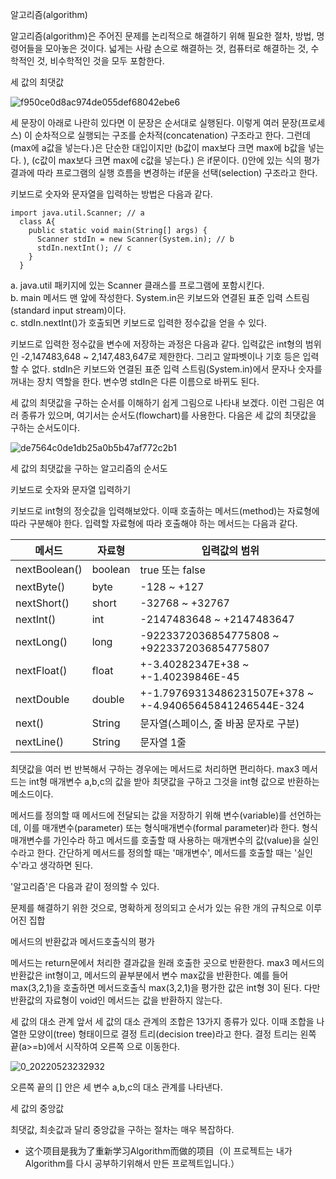 알고리즘(algorithm) 

알고리즘(algorithm)은 주어진 문제를 논리적으로 해결하기 위해 필요한 절차, 방법, 명령어들을 모아놓은 것이다. 넓게는 사람 손으로 해결하는 것, 컴퓨터로 해결하는 것, 수학적인 것, 비수학적인 것을 모두 포함한다.


세 값의 최댓값

![f950ce0d8ac974de055def68042ebe6](https://user-images.githubusercontent.com/60682087/169775320-bd9f1668-b752-4132-bfc3-c64267019344.png)

세 문장이 아래로 나란히 있다면 이 문장은 순서대로 실행된다. 이렇게 여러 문장(프로세스) 이 순차적으로 실행되는 구조를 순차적(concatenation) 구조라고 한다. 그런데 (max에 a값을 넣는다.)은 단순한 대입이지만 (b값이 max보다 크면 max에 b값을 넣는다. ), (c값이 max보다 크면 max에 c값을 넣는다.) 은 if문이다. ()안에 있는 식의 평가 결과에 따라 프로그램의 실행 흐름을 변경하는 if문을 선택(selection) 구조라고 한다. 

키보드로 숫자와 문자열을 입력하는 방법은 다음과 같다. 

```
import java.util.Scanner; // a
  class A{
    public static void main(String[] args) {
      Scanner stdIn = new Scanner(System.in); // b
      stdIn.nextInt(); // c
    }
  }
```

a. java.util 패키지에 있는 Scanner 클래스를 프로그램에 포함시킨다. <br>
b. main 메서드 맨 앞에 작성한다. System.in은 키보드와 연결된 표준 입력 스트림(standard input stream)이다. <br>
c. stdIn.nextInt()가 호출되면 키보드로 입력한 정수값을 얻을 수 있다. <br>

키보드로 입력한 정수값을 변수에 저장하는 과정은 다음과 같다. 입력값은 int형의 범위인 -2,147483,648 ~ 2,147,483,647로 제한한다. 그리고 알파벳이나 기호 등은 입력할 수 없다. stdIn은 키보드와 연결된 표준 입력 스트림(System.in)에서 문자나 숫자를 꺼내는 장치 역할을 한다. 변수명 stdIn은 다른 이름으로 바뀌도 된다. 

세 값의 최댓값을 구하는 순서를 이해하기 쉽게 그림으로 나타내 보겠다. 이런 그림은 여러 종류가 있으며, 여기서는 순서도(flowchart)를 사용한다. 다음은 세 값의 최댓값을 구하는 순서도이다. <br>

![de7564c0de1db25a0b5b47af772c2b1](https://user-images.githubusercontent.com/60682087/169782565-cd3a710d-484f-4b12-8fce-9197657ac0da.png)

세 값의 최댓값을 구하는 알고리즘의 순서도 

키보드로 숫자와 문자열 입력하기 

키보드로 int형의 정숫값을 입력해보았다. 이때 호출하는 메서드(method)는 자료형에 따라 구분해야 한다. 입력할 자료형에 따라 호출해야 하는 메서드는 다음과 같다. 


|메서드|자료형|입력값의 범위|
|------|---|---|
|nextBoolean()|boolean|true 또는 false|
|nextByte()|byte|-128 ~ +127|
|nextShort()|short|-32768 ~ +32767|
|nextInt()|int|-2147483648 ~ +2147483647|
|nextLong()|long|-9223372036854775808 ~ +9223372036854775807|
|nextFloat()|float|+-3.40282347E+38 ~ +-1.40239846E-45|
|nextDouble|double|+-1.79769313486231507E+378 ~ +-4.94065645841246544E-324|
|next()|String|문자열(스페이스, 줄 바꿈 문자로 구분)|
|nextLine()|String|문자열 1줄|

최댓값을 여러 번 반복해서 구하는 경우에는 메서드로 처리하면 편리하다. max3 메서드는 int형 매개변수 a,b,c의 값을 받아 최댓값을 구하고 그것을 int형 값으로 반환하는 메소드이다. 

메서드를 정의할 때 메서드에 전달되는 값을 저장하기 위해 변수(variable)를 선언하는데, 이를 매개변수(parameter) 또는 형식매개변수(formal parameter)라 한다. 형식매개변수를 가인수라 하고 메서드를 호출할 때 사용하는 매개변수의 값(value)을 실인수라고 한다. 간단하게 메서드를 정의할 때는 '매개변수', 메서드를 호출할 때는 '실인수'라고 생각하면 된다.

'알고리즘'은 다음과 같이 정의할 수 있다.

문제를 해결하기 위한 것으로, 명확하게 정의되고 순서가 있는 유한 개의 규칙으로 이루어진 집합 

메서드의 반환값과 메서드호출식의 평가

메서드는 return문에서 처리한 결과값을 원래 호출한 곳으로 반환한다. max3 메서드의 반환값은 int형이고, 메서드의 끝부분에서 변수 max값을 반환한다. 예를 들어 max(3,2,1)을 호출하면 메서드호출식 max(3,2,1)을 평가한 값은 int형 3이 된다. 다만 반환값의 자료형이 void인 메서드는 값을 반환하지 않는다. 


세 값의 대소 관계
앞서 세 값의 대소 관계의 조합은 13가지 종류가 있다. 이때 조합을 나열한 모양이(tree) 형태이므로 결정 트리(decision tree)라고 한다. 결정 트리는 왼쪽 끝(a>=b)에서 시작하여 오른쪽 으로 이동한다. 

![0_20220523232932](https://user-images.githubusercontent.com/60682087/169842576-8fe248bd-e113-4e3a-b6b7-e632d3851d3f.jpg)

오른쪽 끝의 [] 안은 세 변수 a,b,c의 대소 관계를 나타낸다.

세 값의 중앙값 

최댓값, 최솟값과 달리 중앙값을 구하는 절차는 매우 복잡하다. 


- 这个项目是我为了重新学习Algorithm而做的项目（이 프로젝트는 내가 Algorithm를 다시 공부하기위해서 만든 프로젝트입니다.）

